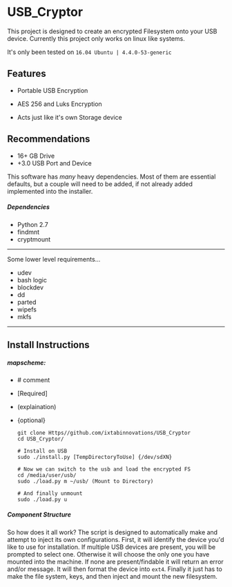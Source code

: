 # USB_Cryptor
This project is designed to create an encrypted Filesystem onto your USB device.
Currently this project only works on linux like systems.

It's only been tested on `16.04 Ubuntu | 4.4.0-53-generic`


## Features 

  - Portable USB Encryption
  
  - AES 256 and Luks Encryption

  - Acts just like it's own Storage device


## Recommendations

  - 16+ GB Drive
  - +3.0 USB Port and Device
  

This software has *many* heavy dependencies. Most of them are essential defaults, but a couple will need to be added, if not already added implemented into the installer.


##### Dependencies

  - Python 2.7
  - findmnt
  - cryptmount
  
  ---
Some lower level requirements...

  - udev
  - bash logic
  - blockdev
  - dd
  - parted
  - wipefs
  - mkfs

  ---
  
## Install Instructions
##### mapscheme:
  
  - \# comment
  - [Required]
  - (explaination)
  - {optional}


    

        git clone Https//github.com/ixtabinnovations/USB_Cryptor
        cd USB_Cryptor/
        
        # Install on USB
        sudo ./install.py [TempDirectoryToUse] {/dev/sdXN}
        
        # Now we can switch to the usb and load the encrypted FS
        cd /media/user/usb/
        sudo ./load.py m ~/usb/ (Mount to Directory)
        
        # And finally unmount
        sudo ./load.py u
    
##### Component Structure
So how does it all work? The script is designed to automatically make and attempt to inject its own configurations. First, it will identify the device you'd like to use for installation. If multiple USB devices are present, you will be prompted to select one. Otherwise it will choose the only one you have mounted into the machine. If none are present/findable it will return an error and/or message. It will then format the device into `ext4`. Finally it just has to make the file system, keys, and then inject and mount the new filesystem.

